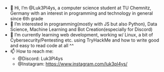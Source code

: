 - 👋 Hi, I’m @Luk3Pl4ys, a computer science student at TU Chemnitz, Germany with an interest in programming and technology in general since 6th grade
- 👀 I’m interested in programming(mostly with JS but also Python), Data Science, Machine Learning and Bot Creation(especially for Discord)
- 🌱 I’m currently learning web development, working w/ Linux, a bit of Cybersecurity/Pentesting etc. using TryHackMe and how to write good and easy to read code at all ^^
- 📫 How to reach me:
  - @Discord: Luk3Pl4ys
  - @Instagram: https://www.instagram.com/luk3pl4ys/
<!---
Luk3Pl4ys/Luk3Pl4ys is a ✨ special ✨ repository because its `README.md` (this file) appears on your GitHub profile.
You can click the Preview link to take a look at your changes.
--->
